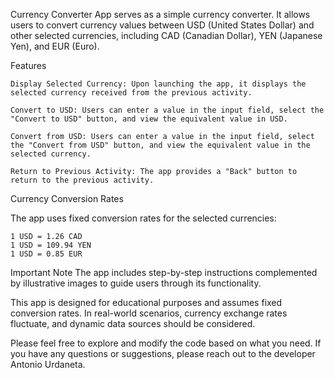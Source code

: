 Currency Converter App
serves as a simple currency converter. It allows users to convert currency values between USD (United States Dollar) and other selected currencies, including CAD (Canadian Dollar), YEN (Japanese Yen), and EUR (Euro).

Features

    Display Selected Currency: Upon launching the app, it displays the selected currency received from the previous activity.

    Convert to USD: Users can enter a value in the input field, select the "Convert to USD" button, and view the equivalent value in USD.

    Convert from USD: Users can enter a value in the input field, select the "Convert from USD" button, and view the equivalent value in the selected currency.

    Return to Previous Activity: The app provides a "Back" button to return to the previous activity.


Currency Conversion Rates

The app uses fixed conversion rates for the selected currencies:

    1 USD = 1.26 CAD
    1 USD = 109.94 YEN
    1 USD = 0.85 EUR

Important Note
The app includes step-by-step instructions complemented by illustrative images to guide users through its functionality.

This app is designed for educational purposes and assumes fixed conversion rates. In real-world scenarios, currency exchange rates fluctuate, and dynamic data sources should be considered.

Please feel free to explore and modify the code based on what you need. If you have any questions or suggestions, please reach out to the developer Antonio Urdaneta.
